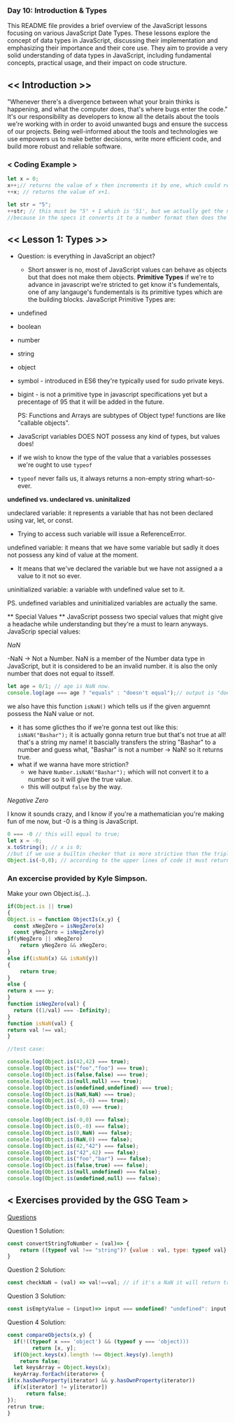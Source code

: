 ### Day 10: Introduction & Types
This README file provides a brief overview of the JavaScript lessons focusing on various JavaScript Date Types. These lessons explore the concept of data types in JavaScript, discussing their implementation and emphasizing their importance and their core use. They aim to provide a very solid understanding of data types in JavaScript, including fundamental concepts, practical usage, and their impact on code structure.

## << Introduction >> 

"Whenever there's a divergence between what your brain thinks is happening, and what the computer does, that's where bugs enter the code."
It's our responsibility as developers to know all the details about the tools we're working with in order to avoid unwanted bugs and ensure the success of our projects. Being well-informed about the tools and technologies we use empowers us to make better decisions, write more efficient code, and build more robust and reliable software.

### < Coding Example >
```js
let x = 0;
x++;// returns the value of x then increments it by one, which could really mean in javascript as basic as x = x+1;
++x; // returns the value of x+1.

let str = "5";
++str; // this must be "5" + 1 which is '51', but we actually get the number 6!
//because in the specs it converts it to a number format then does the str + 1 operation so it returns 6!
```

## << Lesson 1: Types >> 

- Question: is everything in JavaScript an object?
   * Short answer is no, most of JavaScript values can behave as objects but that does not make them objects.
**Primitive Types**
if we're to advance in javascript we're stricted to get know it's fundementals, one of any langauge's fundementals is its primitive types which are the building blocks.
JavaScript Primitive Types are:

- undefined
- boolean
- number
- string
- object
- symbol - introduced in ES6 they're typically used for sudo private keys.
- bigint - is not a primitive type in javascript specifications yet but a precentage of 95 that it will be added in the future.

  PS: Functions and Arrays are subtypes of Object type!
    functions are like "callable objects".

- JavaScript variables DOES NOT possess any kind of types, but values does!
- if we wish to know the type of the value that a variables possesses we're ought to use `typeof`
- `typeof` never fails us, it always returns a non-empty string whart-so-ever.

**undefined vs. undeclared vs. uninitalized**

undeclared variable: it represents a variable that has not been declared using var, let, or const.
  - Trying to access such variable will issue a ReferenceError.

undefined variable: it means that we have some variable but sadly it does not possess any kind of value at the moment.
  - It means that we've declared the variable but we have not assigned a a value to it not so ever.

uninitialized variable: a variable with undefined value set to it.

PS. undefined variables and uninitialized variables are actually the same.

** Special Values **
JavaScript possess two special values that might give a headache while understanding but they're a must to learn anyways.
JavaScrip special values:

*NaN*

-NaN -> Not a Number.
NaN is a member of the Number data type in JavaScript, but it is considered to be an invalid number.
it is also the only number that does not equal to itsself.
```js
let age = 0/1; // age is NaN now.
console.log(age === age ? "equals" : "doesn't equal");// output is "doesn't equal"
```
we also have this function `isNaN()` which tells us if the given arguemnt possess the NaN value or not.
- it has some glicthes tho if we're gonna test out like this: `isNaN("Bashar");` it is actually gonna return true but that's not true at all! that's a string my name!
    it bascially transfers the string "Bashar" to a  number and guess what, "Bashar" is not a number -> NaN! so it returns true.
- what if we wanna have more striction?
    - we have `Number.isNaN("Bashar");` which will not convert it to a number so it will give the true value.
    - this will output `false` by the way.

*Negative Zero*

I know it sounds crazy, and I know if you're a mathematician you're making fun of me now, but -0 is a thing is JavaScript.
```js
0 === -0 // this will equal to true;
let x = -0;
x.toString(); // x is 0;
//but if we use a builtin checker that is more strictive than the triple equals it will give us this output
Object.is(-0,0); // according to the upper lines of code it must return true, but guess what, it returns a big FALSE.
```

### An excercise provided by Kyle Simpson.

Make your own Object.is(...).

```js
if(Object.is || true)
{
Object.is = function ObjectIs(x,y) {
  const xNegZero = isNegZero(x)
  const yNegZero = isNegZero(y)
if(yNegZero || xNegZero)
    return yNegZero && xNegZero;
}
else if(isNaN(x) && isNaN(y))
{
    return true;
}
else {
return x === y;
}
function isNegZero(val) {
  return ((1/val) === -Infinity);
}
function isNaN(val) {
return val !== val;
}

//test case:

console.log(Object.is(42,42) === true);
console.log(Object.is("foo","foo") === true);
console.log(Object.is(false,false) === true);
console.log(Object.is(null,null) === true);
console.log(Object.is(undefined,undefined) === true);
console.log(Object.is(NaN,NaN) === true);
console.log(Object.is(-0,-0) === true);
console.log(Object.is(0,0) === true);

console.log(Object.is(-0,0) === false);
console.log(Object.is(0,-0) === false);
console.log(Object.is(0,NaN) === false);
console.log(Object.is(NaN,0) === false);
console.log(Object.is(42,"42") === false);
console.log(Object.is("42",42) === false);
console.log(Object.is("foo","bar") === false);
console.log(Object.is(false,true) === false);
console.log(Object.is(null,undefined) === false);
console.log(Object.is(undefined,null) === false);
```

## < Exercises provided by the GSG Team > 
[Questions](https://github.com/orjwan-alrajaby/gsg-expressjs-backend-training-2023/blob/146299d463da8ad3a5dfeb926ad8153c2c6a11bd/learning-sprint-1/week3-day1-tasks/tasks.md)

Question 1 Solution:
```js
const convertStringToNumber = (val)=> {
    return ((typeof val !== "string")? {value : val, type: typeof val} :  val++);
}
```
Question 2 Solution:
```js
const checkNaN = (val) => val!==val; // if it's a NaN it will return true.
```
Question 3 Solution:
```js
const isEmptyValue = (input)=> input === undefined? "undefined": input === null? "null": "mt string";
```
Question 4 Solution:
```js
const compareObjects(x,y) {
  if(!((typeof x === 'object') && (typeof y === 'object)))
        return [x, y];
  if(Object.keys(x).length !== Object.keys(y).length)
    return false;
  let keysArray = Object.keys(x);
  keyArray.forEach(iterator=> {
if(x.hasOwnPorperty(iterator) && y.hasOwnProperty(iterator))
  if(x[iterator] != y[iterator])
      return false;
});
retrun true;
}
```

